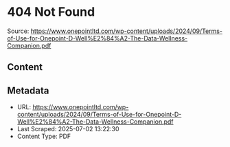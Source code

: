 # 404 Not Found

Source: https://www.onepointltd.com/wp-content/uploads/2024/09/Terms-of-Use-for-Onepoint-D-Well%E2%84%A2-The-Data-Wellness-Companion.pdf

## Content


## Metadata

- URL: https://www.onepointltd.com/wp-content/uploads/2024/09/Terms-of-Use-for-Onepoint-D-Well%E2%84%A2-The-Data-Wellness-Companion.pdf
- Last Scraped: 2025-07-02 13:22:30
- Content Type: PDF
